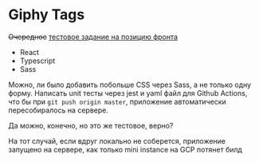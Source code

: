 # Giphy Tags

~~Очередное~~ [тестовое задание на позицию фронта](https://bitbucket.org/gostmarkov/test-assignment-frontend/src/master/)

 - React
 - Typescript
 - Sass
 
 Можно, ли было добавить побольше CSS через Sass, а не только одну форму. Написать unit тесты через jest и yaml файл для Github Actions, что бы при `git push origin master`, приложение автоматически пересобиралось
 на сервере.
 
 Да можно, конечно, но это же тестовое, верно?
 
 На тот случай, если вдруг локально не соберется, приложение запущено на сервере, как только mini instance на GCP потянет билд
 
 
